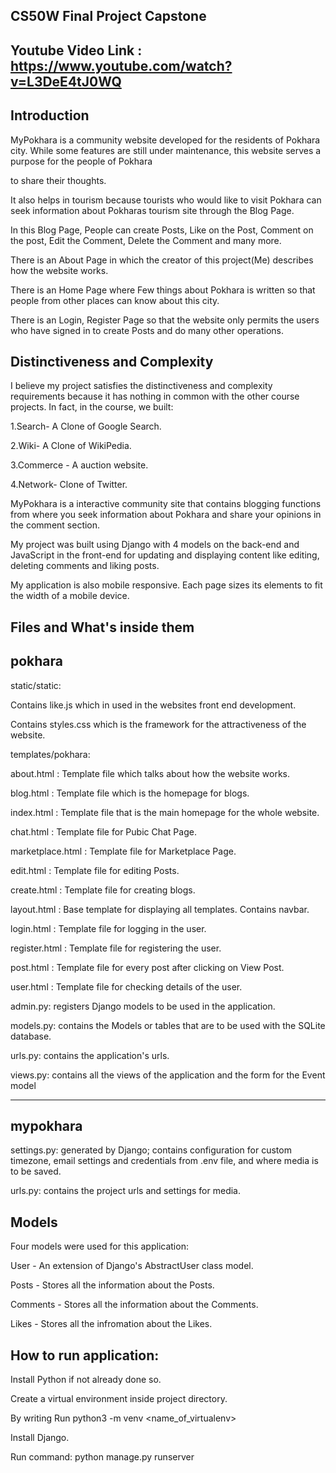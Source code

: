 CS50W Final Project Capstone
-----------------------------

Youtube Video Link : https://www.youtube.com/watch?v=L3DeE4tJ0WQ
-----------------------------------------------------------------


Introduction
---------------------------------------------------------------------------------------------------------------------------------------------------------------------------------------
MyPokhara is a community website developed for the residents of Pokhara city. While some features are still under maintenance, this website serves a purpose for the people of Pokhara

to share their thoughts.

It also helps in tourism because tourists who would like to visit Pokhara can seek information about Pokharas tourism site through the Blog Page.

In this Blog Page, People can create Posts, Like on the Post, Comment on the post, Edit the Comment, Delete the Comment and many more.

There is an About Page in which the creator of this project(Me) describes how the website works. 

There is an Home Page where Few things about Pokhara is written so that people from other places can know about this city.

There is an Login, Register Page so that the website only permits the users who have signed in to create Posts and do many other operations.


Distinctiveness and Complexity
----------------------------------------------------------------------------------------------------------------------------------------------------------------------------------

I believe my project satisfies the distinctiveness and complexity requirements because it has nothing in common with the other course projects. In fact, in the course, we built:

1.Search- A Clone of Google Search.

2.Wiki- A Clone of WikiPedia.

3.Commerce - A auction website.

4.Network- Clone of Twitter.

MyPokhara is a interactive community site that contains blogging functions from where you seek information about Pokhara and share your opinions in the comment section. 

My project was built using Django with 4 models on the back-end and JavaScript in the front-end for updating and displaying content like editing, deleting comments and liking posts.

My application is also mobile responsive. Each page sizes its elements to fit the width of a mobile device.


Files and What's inside them 
---------------------------------------------------------------------------------

pokhara
-------------------------------------------------------------------------------
static/static:

Contains like.js which in used in the websites front end development.

Contains styles.css which is the framework for the attractiveness of the website.

templates/pokhara:

about.html : Template file  which talks about how the website works.

blog.html : Template file which is the homepage for blogs.

index.html : Template file that is the  main homepage for the whole website.

chat.html : Template file for Pubic Chat Page.

marketplace.html : Template file for Marketplace Page.

edit.html : Template file for editing Posts.

create.html : Template file for creating blogs.

layout.html : Base template for displaying all templates. Contains navbar.

login.html : Template file for logging in the user.

register.html : Template file for registering the user.

post.html : Template file for every post after clicking on  View Post.

user.html : Template file for checking details of the user.


admin.py: registers Django models to be used in the application.

models.py: contains the Models or tables that are to be used with the SQLite database.

urls.py: contains the application's urls.

views.py: contains all the views of the application and the form for the Event model

----------------------------------------------------------------------------------------

mypokhara
-----------------------------------------------------------------------------------------
settings.py: generated by Django; contains configuration for custom timezone, email settings and credentials from .env file, and where media is to be saved.


urls.py: contains the project urls and settings for media.


Models
---------------------------------------------------------
Four models were used for this application:

User - An extension of Django's AbstractUser class model.

Posts - Stores all the information about the Posts.

Comments - Stores all the information about the Comments.

Likes - Stores all the infromation about the Likes. 



How to run application:
----------------------------------------------------------

Install Python if not already done so.


Create a virtual environment inside project directory.


By writing Run python3 -m venv <name_of_virtualenv>

Install Django.

Run command:
python manage.py runserver
